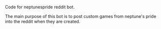 Code for neptunespride reddit bot.

The main purpose of this bot is to post custom games from neptune's pride into the reddit when they are created.


